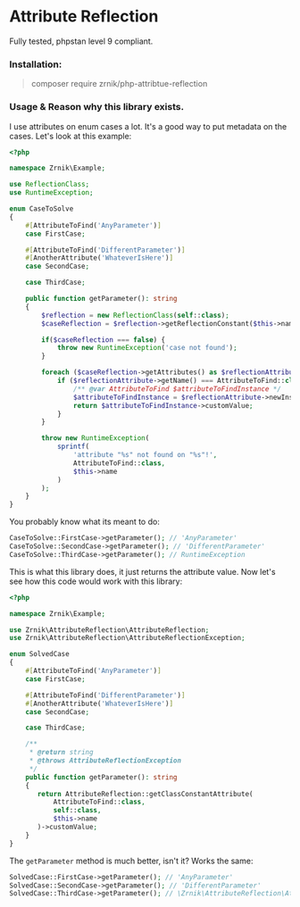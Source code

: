 # Attribute Reflection

Fully tested, phpstan level 9 compliant.

### Installation:

> composer require zrnik/php-attribtue-reflection

### Usage & Reason why this library exists.

I use attributes on enum cases a lot. It's a good way to put 
metadata on the cases. Let's look at this example:

```php
<?php

namespace Zrnik\Example;

use ReflectionClass;
use RuntimeException;

enum CaseToSolve
{
    #[AttributeToFind('AnyParameter')]
    case FirstCase;

    #[AttributeToFind('DifferentParameter')]
    #[AnotherAttribute('WhateverIsHere')]
    case SecondCase;

    case ThirdCase;

    public function getParameter(): string
    {
        $reflection = new ReflectionClass(self::class);
        $caseReflection = $reflection->getReflectionConstant($this->name);

        if($caseReflection === false) {
            throw new RuntimeException('case not found');
        }

        foreach ($caseReflection->getAttributes() as $reflectionAttribute) {
            if ($reflectionAttribute->getName() === AttributeToFind::class) {
                /** @var AttributeToFind $attributeToFindInstance */
                $attributeToFindInstance = $reflectionAttribute->newInstance();
                return $attributeToFindInstance->customValue;
            }
        }

        throw new RuntimeException(
            sprintf(
                'attribute "%s" not found on "%s"!',
                AttributeToFind::class,
                $this->name
            )
        );
    }
}
```

You probably know what its meant to do:

```php
CaseToSolve::FirstCase->getParameter(); // 'AnyParameter'
CaseToSolve::SecondCase->getParameter(); // 'DifferentParameter'
CaseToSolve::ThirdCase->getParameter(); // RuntimeException
```

This is what this library does, it just returns the attribute value.
Now let's see how this code would work with this library:

```php
<?php

namespace Zrnik\Example;

use Zrnik\AttributeReflection\AttributeReflection;
use Zrnik\AttributeReflection\AttributeReflectionException;

enum SolvedCase
{
    #[AttributeToFind('AnyParameter')]
    case FirstCase;

    #[AttributeToFind('DifferentParameter')]
    #[AnotherAttribute('WhateverIsHere')]
    case SecondCase;

    case ThirdCase;

    /**
     * @return string
     * @throws AttributeReflectionException
     */
    public function getParameter(): string
    {
       return AttributeReflection::getClassConstantAttribute(
           AttributeToFind::class,
           self::class,
           $this->name
       )->customValue;
    }
}
```

The `getParameter` method is much better, isn't it? Works the same:

```php
SolvedCase::FirstCase->getParameter(); // 'AnyParameter'
SolvedCase::SecondCase->getParameter(); // 'DifferentParameter'
SolvedCase::ThirdCase->getParameter(); // \Zrnik\AttributeReflection\AttributeReflectionException
```
